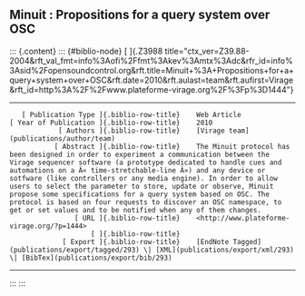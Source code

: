 ## Minuit : Propositions for a query system over OSC

::: {.content}
::: {#biblio-node}
[ ]{.Z3988
title="ctx_ver=Z39.88-2004&rft_val_fmt=info%3Aofi%2Ffmt%3Akev%3Amtx%3Adc&rfr_id=info%3Asid%2Fopensoundcontrol.org&rft.title=Minuit+%3A+Propositions+for+a+query+system+over+OSC&rft.date=2010&rft.aulast=team&rft.aufirst=Virage&rft_id=http%3A%2F%2Fwww.plateforme-virage.org%2F%3Fp%3D1444"}

  -------------------------------------------- -- -----------------------------------------------------------------------------------------------------------------------------------------------------------------------------------------------------------------------------------------------------------------------------------------------------------------------------------------------------------------------------------------------------------------------------------------------------------------------------------------------------------------------------------------------------------------------
       [ Publication Type ]{.biblio-row-title}    Web Article
    [ Year of Publication ]{.biblio-row-title}    2010
                [ Authors ]{.biblio-row-title}    [Virage team](publications/author/team)
               [ Abstract ]{.biblio-row-title}    The Minuit protocol has been designed in order to experiment a communication between the Virage sequencer software (a prototype dedicated to handle cues and automations on a Â« time-stretchable-line Â») and any device or sotfware (like controllers or any media engine). In order to allow users to select the parameter to store, update or observe, Minuit propose some specifications for a query system based on OSC. The protocol is based on four requests to discover an OSC namespace, to get or set values and to be notified when any of them changes.
                    [ URL ]{.biblio-row-title}    <http://www.plateforme-virage.org/?p=1444>
                        [ ]{.biblio-row-title}    
                 [ Export ]{.biblio-row-title}    [EndNote Tagged](publications/export/tagged/293) \| [XML](publications/export/xml/293) \| [BibTex](publications/export/bib/293)
  -------------------------------------------- -- -----------------------------------------------------------------------------------------------------------------------------------------------------------------------------------------------------------------------------------------------------------------------------------------------------------------------------------------------------------------------------------------------------------------------------------------------------------------------------------------------------------------------------------------------------------------------
:::
:::
